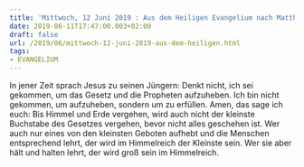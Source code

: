 ```yaml
---
title: 'Mittwoch, 12 Juni 2019 : Aus dem Heiligen Evangelium nach Matthäus - Mt 5,17-19.'
date: 2019-06-11T17:47:00.003+02:00
draft: false
url: /2019/06/mittwoch-12-juni-2019-aus-dem-heiligen.html
tags: 
- EVANGELIUM
---
```


In jener Zeit sprach Jesus zu seinen Jüngern: Denkt nicht, ich sei gekommen, um das Gesetz und die Propheten aufzuheben. Ich bin nicht gekommen, um aufzuheben, sondern um zu erfüllen. Amen, das sage ich euch: Bis Himmel und Erde vergehen, wird auch nicht der kleinste Buchstabe des Gesetzes vergehen, bevor nicht alles geschehen ist. Wer auch nur eines von den kleinsten Geboten aufhebt und die Menschen entsprechend lehrt, der wird im Himmelreich der Kleinste sein. Wer sie aber hält und halten lehrt, der wird groß sein im Himmelreich.